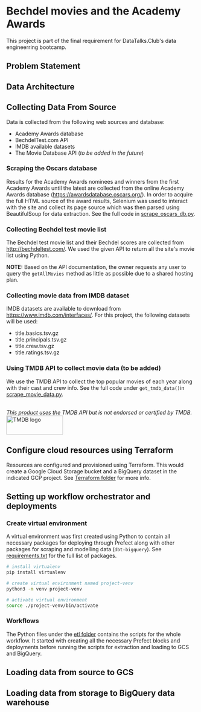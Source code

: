 # Bechdel movies and the Academy Awards
This project is part of the final requirement for DataTalks.Club's data engineerring bootcamp. 

## Problem Statement


## Data Architecture


## Collecting Data From Source
Data is collected from the following web sources and database:
- Academy Awards database
- BechdelTest.com API
- IMDB available datasets
- The Movie Database API (<i>to be added in the future</i>)

### Scraping the Oscars database
Results for the Academy Awards nominees and winners from the first Academy Awards until the latest are collected from the online Academy Awards database (https://awardsdatabase.oscars.org/). In order to acquire the full HTML source of the award results, Selenium was used to interact with the site and collect its page source which was then parsed using BeautifulSoup for data extraction. See the full code in [scrape_oscars_db.py](https://github.com/dherzey/bechdel-movies-project/blob/main/scraper/scrape_oscars_db.py).

### Collecting Bechdel test movie list
The Bechdel test movie list and their Bechdel scores are collected from http://bechdeltest.com/. We used the given API to return all the site's movie list using Python.

**NOTE:** Based on the API documentation, the owner requests any user to query the `getAllMovies` method as little as possible due to a shared hosting plan.

### Collecting movie data from IMDB dataset
IMDB datasets are available to download from https://www.imdb.com/interfaces/. For this project, the following datasets will be used:
- title.basics.tsv.gz
- title.principals.tsv.gz
- title.crew.tsv.gz
- title.ratings.tsv.gz

### Using TMDB API to collect movie data (to be added)
We use the TMDB API to collect the top popular movies of each year along with their cast and crew info. See the full code under `get_tmdb_data()`in [scrape_movie_data.py](https://github.com/dherzey/bechdel-movies-project/blob/main/scraper/scrape_movie_data.py).

<br>
<i>This product uses the TMDB API but is not endorsed or certified by TMDB.</i>
<img src="https://www.themoviedb.org/assets/2/v4/logos/v2/blue_long_2-9665a76b1ae401a510ec1e0ca40ddcb3b0cfe45f1d51b77a308fea0845885648.svg" alt="TMDB logo" style="height: 50px; width:150px"/>

## Configure cloud resources using Terraform
Resources are configured and provisioned using Terraform. This would create a Google Cloud Storage bucket and a BigQuery dataset in the indicated GCP project. See [Terraform folder](https://github.com/dherzey/bechdel-movies-project/blob/main/terraform) for more info.

## Setting up workflow orchestrator and deployments

### Create virtual environment
A virtual environment was first created using Python to contain all necessary packages for deploying through Prefect along with other packages for scraping and modelling data (`dbt-bigquery`). See [requirements.txt](https://github.com/dherzey/bechdel-movies-project/blob/main/requirements.txt) for the full list of packages.

```bash
# install virtualenv
pip install virtualenv

# create virtual environment named project-venv
python3 -m venv project-venv

# activate virtual environment
source ./project-venv/bin/activate
```

### Workflows
The Python files under the [etl folder](https://github.com/dherzey/bechdel-movies-project/blob/main/etl) contains the scripts for the whole workflow. It started with creating all the necessary Prefect blocks and deployments before running the scripts for extraction and loading to GCS and BigQuery.

## Loading data from source to GCS

## Loading data from storage to BigQuery data warehouse